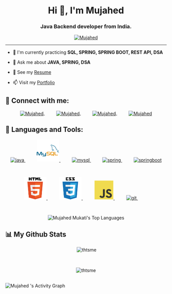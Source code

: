 <h1 align="center">Hi 👋, I'm Mujahed </h1>
<h3 align="center">Java Backend developer from India.</h3>



<p align="center"> <a href="https://github.com/ryo-ma/github-profile-trophy"><img src="https://github-profile-trophy.vercel.app/?username=thtsme" alt="Mujahed" /></a> </p>


** **


- 🌱 I'm currently practicing **SQL, SPRING, SPRING BOOT, REST API, DSA**

- 💬 Ask me about **JAVA, SPRING, DSA**

- 🧾 See my [Resume](https://drive.google.com/file/d/1ngNEYd_V8wCqhk_rAp9crLXdePdIx9Zd/view?usp=sharing) 
- 📫 Visit my [Portfolio](https://Mujahed-mukati.netlify.app/)


## 🧩 Connect with me:</h3>
<p align="center">
<a href="https://www.linkedin.com/in/Mujahed-mukati-62b464221/" target="_blank">
 <img align="center" src="https://raw.githubusercontent.com/rahuldkjain/github-profile-readme-generator/master/src/images/icons/Social/linked-in-alt.svg" alt="Mujahed" height="50" width="50" />
 </a>&emsp; &emsp;
 <a href="mailto:thtsme@gmail.com" target="_blank" >
 <img align="center" src="https://user-images.githubusercontent.com/92370651/185765873-3f7ae27d-e087-49a3-b89c-a5e9b575c7b8.jpg" alt="Mujahed" height="50" width="50"/>
 </a> &emsp; &emsp;
  <a href="https://leetcode.com/Mujahed_mukati/" target="_blank" >
 <img align="center" src="https://user-images.githubusercontent.com/92370651/185765935-d4b8c020-c1cb-4183-9305-e81065dac042.png" alt="Mujahed" height="50" width="50"/>
  </a>&emsp; &emsp;
  <a href="https://www.chess.com/member/thtsme" target="_blank" >
 <img align="center" src="https://user-images.githubusercontent.com/92370651/185765975-634be143-e80d-4051-9acf-14c6220a6f27.png" alt="Mujahed" height="50" width="50"/>
  </a>
</p>


 ## 🚀 Languages and Tools:
 
 <p align="center"> 
 <a href="https://www.java.com" target="_blank" rel="noreferrer">
 <img src="https://cdn.iconscout.com/icon/free/png-64/java-60-1174953.png" alt="java" width="60" height="70"/> 
 </a> &emsp; &emsp;
  <a href="https://www.mysql.com/" target="_blank" rel="noreferrer"> 
 <img src="https://raw.githubusercontent.com/devicons/devicon/master/icons/mysql/mysql-original-wordmark.svg" alt="mysql" width="70" height="70"/> 
 </a> &emsp; &emsp;
  <a href="https://hibernate.org/orm/documentation/5.6/" target="_blank" rel="noreferrer"> 
 <img src="https://user-images.githubusercontent.com/92370651/185764697-d68dd47b-3f17-4493-9ad0-6458223d0f41.png" alt="mysql" width="70" height="70"/> 
 </a>  &emsp; &emsp;
 <a href="https://spring.io/" target="_blank" rel="noreferrer">
 <img src="https://www.vectorlogo.zone/logos/springio/springio-icon.svg" alt="spring" width="60" height="60"/> 
 </a> &emsp; &emsp;
 <a href="https://spring.io/" target="_blank" rel="noreferrer">
 <img src="https://user-images.githubusercontent.com/92370651/185764652-2b95f364-5093-4c37-9e7a-2b80e861cf6a.png" alt="springboot" width="60" height="60"/> 
 </a>
 </p>
 <br/>
  <p align="center"> 
 <a href="https://www.w3.org/html/" target="_blank" rel="noreferrer">
 <img src="https://raw.githubusercontent.com/devicons/devicon/master/icons/html5/html5-original-wordmark.svg" alt="html5" width="70" height="70"/> 
 </a> &emsp; &emsp;
 <a href="https://www.w3schools.com/css/" target="_blank" rel="noreferrer">
 <img src="https://raw.githubusercontent.com/devicons/devicon/master/icons/css3/css3-original-wordmark.svg" alt="css3" width="70" height="70"/> 
 </a> &emsp; &emsp;

 <a href="https://developer.mozilla.org/en-US/docs/Web/JavaScript" target="_blank" rel="noreferrer"> 
 <img src="https://raw.githubusercontent.com/devicons/devicon/master/icons/javascript/javascript-original.svg" alt="javascript" width="60" height="60"/> 
 </a>  &emsp; &emsp;
  <a href="https://git-scm.com/" target="_blank" rel="noreferrer">
 <img src="https://www.vectorlogo.zone/logos/git-scm/git-scm-icon.svg" alt="git" width="60" height="60"/> 
 </a>  &emsp; &emsp;
 
 

 </p>
<br/>

<p align="center"><img alt="Mujahed Mukati's Top Languages" src="https://github-readme-stats.vercel.app/api/top-langs/?username=thtsme&langs_count=8&count_private=true&layout=compact&theme=react&hide_border=true&bg_color=0D1117" />
 

## 📊 My Github Stats

  <p align="center">&nbsp;<img align="center" src="https://github-readme-stats.vercel.app/api?username=thtsme&show_icons=true&locale=en&theme=highcontrast" alt="thtsme" /></p>
<br>
<p align="center"><img align="center" src="https://github-readme-streak-stats.herokuapp.com/?user=thtsme&&theme=highcontrast" alt="thtsme" /></p>

<br/>
<img alt="Mujahed 's Activity Graph" src="https://activity-graph.herokuapp.com/graph?username=thtsme&bg_color=0D1117&color=5BCDEC&line=5BCDEC&point=FFFFFF&hide_border=true&theme=highcontrast" />
